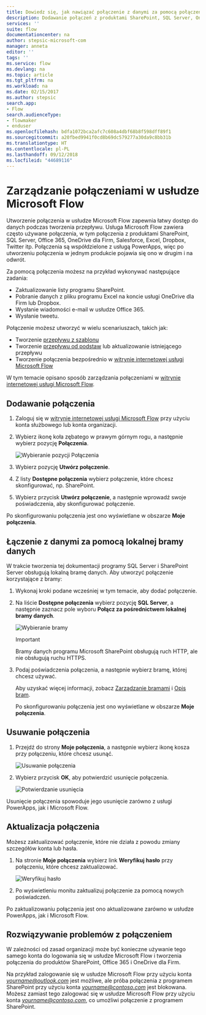 ```yaml
---
title: Dowiedz się, jak nawiązać połączenie z danymi za pomocą połączeń i lokalnych bram danych | Microsoft Docs
description: Dodawanie połączeń z produktami SharePoint, SQL Server, OneDrive dla Firm, Salesforce, Office 365, OneDrive, Dropbox, Twitter, Dysk Google itp. lub zarządzanie nimi
services: ''
suite: flow
documentationcenter: na
author: stepsic-microsoft-com
manager: anneta
editor: ''
tags: ''
ms.service: flow
ms.devlang: na
ms.topic: article
ms.tgt_pltfrm: na
ms.workload: na
ms.date: 02/15/2017
ms.author: stepsic
search.app:
- Flow
search.audienceType:
- flowmaker
- enduser
ms.openlocfilehash: bdfa1072bca2afc7c608a4dbf68b8f598dff89f1
ms.sourcegitcommit: a20fbed9941f0cd8b69dc579277a30da9c8bb31b
ms.translationtype: HT
ms.contentlocale: pl-PL
ms.lasthandoff: 09/12/2018
ms.locfileid: "44689116"
---
```

# <a name="manage-connections-in-microsoft-flow"></a>Zarządzanie połączeniami w usłudze Microsoft Flow
Utworzenie połączenia w usłudze Microsoft Flow zapewnia łatwy dostęp do danych podczas tworzenia przepływu. Usługa Microsoft Flow zawiera często używane połączenia, w tym połączenia z produktami SharePoint, SQL Server, Office 365, OneDrive dla Firm, Salesforce, Excel, Dropbox, Twitter itp. Połączenia są współdzielone z usługą PowerApps, więc po utworzeniu połączenia w jednym produkcie pojawia się ono w drugim i na odwrót.

Za pomocą połączenia możesz na przykład wykonywać następujące zadania:

* Zaktualizowanie listy programu SharePoint.
* Pobranie danych z pliku programu Excel na koncie usługi OneDrive dla Firm lub Dropbox.
* Wysłanie wiadomości e-mail w usłudze Office 365.
* Wysłanie tweetu.

Połączenie możesz utworzyć w wielu scenariuszach, takich jak:

* Tworzenie [przepływu z szablonu](get-started-logic-template.md)
* Tworzenie [przepływu od podstaw](get-started-logic-flow.md) lub aktualizowanie istniejącego przepływu
* Tworzenie połączenia bezpośrednio w [witrynie internetowej usługi Microsoft Flow][1]

W tym temacie opisano sposób zarządzania połączeniami w [witrynie internetowej usługi Microsoft Flow][1].

## <a name="add-a-connection"></a>Dodawanie połączenia
1. Zaloguj się w [witrynie internetowej usługi Microsoft Flow][1] przy użyciu konta służbowego lub konta organizacji.
2. Wybierz ikonę koła zębatego w prawym górnym rogu, a następnie wybierz pozycję **Połączenia**.
   
    ![Wybieranie pozycji Połączenia](./media/add-manage-connections/connections-menu.png)
3. Wybierz pozycję **Utwórz połączenie**.
4. Z listy **Dostępne połączenia** wybierz połączenie, które chcesz skonfigurować, np. SharePoint.
5. Wybierz przycisk **Utwórz połączenie**, a następnie wprowadź swoje poświadczenia, aby skonfigurować połączenie.

Po skonfigurowaniu połączenia jest ono wyświetlane w obszarze **Moje połączenia**.

## <a name="connect-to-your-data-through-an-on-premises-data-gateway"></a>Łączenie z danymi za pomocą lokalnej bramy danych
W trakcie tworzenia tej dokumentacji programy SQL Server i SharePoint Server obsługują lokalną bramę danych. Aby utworzyć połączenie korzystające z bramy:

1. Wykonaj kroki podane wcześniej w tym temacie, aby dodać połączenie.
2. Na liście **Dostępne połączenia** wybierz pozycję **SQL Server**, a następnie zaznacz pole wyboru **Połącz za pośrednictwem lokalnej bramy danych**.
   
    ![Wybieranie bramy](./media/add-manage-connections/select-gateway.png)
   
   > [!IMPORTANT]
   > Bramy danych programu Microsoft SharePoint obsługują ruch HTTP, ale nie obsługują ruchu HTTPS.
   > 
   > 
3. Podaj poświadczenia połączenia, a następnie wybierz bramę, której chcesz używać.
   
    Aby uzyskać więcej informacji, zobacz [Zarządzanie bramami](gateway-manage.md) i [Opis bram](gateway-reference.md).
   
    Po skonfigurowaniu połączenia jest ono wyświetlane w obszarze **Moje połączenia**.

## <a name="delete-a-connection"></a>Usuwanie połączenia
1. Przejdź do strony **Moje połączenia**, a następnie wybierz ikonę kosza przy połączeniu, które chcesz usunąć.
   
    ![Usuwanie połączenia](./media/add-manage-connections/delete-connection.png)
2. Wybierz przycisk **OK**, aby potwierdzić usunięcie połączenia.
   
    ![Potwierdzanie usunięcia](./media/add-manage-connections/delete-confirmation.png)

Usunięcie połączenia spowoduje jego usunięcie zarówno z usługi PowerApps, jak i Microsoft Flow.

## <a name="update-a-connection"></a>Aktualizacja połączenia
Możesz zaktualizować połączenie, które nie działa z powodu zmiany szczegółów konta lub hasła.

1. Na stronie **Moje połączenia** wybierz link **Weryfikuj hasło** przy połączeniu, które chcesz zaktualizować.
   
    ![Weryfikuj hasło](./media/add-manage-connections/verify-password.png)
2. Po wyświetleniu monitu zaktualizuj połączenie za pomocą nowych poświadczeń.

Po zaktualizowaniu połączenia jest ono aktualizowane zarówno w usłudze PowerApps, jak i Microsoft Flow.

## <a name="troubleshoot-a-connection"></a>Rozwiązywanie problemów z połączeniem
W zależności od zasad organizacji może być konieczne używanie tego samego konta do logowania się w usłudze Microsoft Flow i tworzenia połączenia do produktów SharePoint, Office 365 i OneDrive dla Firm.

Na przykład zalogowanie się w usłudze Microsoft Flow przy użyciu konta *yourname@outlook.com* jest możliwe, ale próba połączenia z programem SharePoint przy użyciu konta *yourname@contoso.com* jest blokowana. Możesz zamiast tego zalogować się w usłudze Microsoft Flow przy użyciu konta *yourname@contoso.com*, co umożliwi połączenie z programem SharePoint.

<!--Reference links in article-->
[1]: https://flow.microsoft.com
